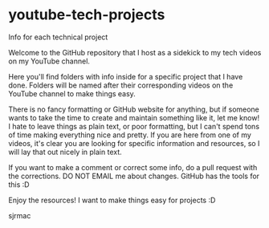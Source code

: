 # youtube-tech-projects
Info for each technical project


Welcome to the GitHub repository that I host as a sidekick to my tech videos on my YouTube channel.

Here you'll find folders with info inside for a specific project that I have done. Folders will be named after their corresponding videos on the YouTube channel to
make things easy.

There is no fancy formatting or GitHub website for anything, but if someone wants
to take the time to create and maintain something like it, let me know! I hate to leave things as plain text, or poor formatting, but I can't spend tons of time 
making everything nice and pretty. If you are here from one of my videos, it's clear you are looking for specific information and resources, so I will lay that out 
nicely in plain text.

If you want to make a comment or correct some info, do a pull request with the corrections. DO NOT EMAIL me about changes. GitHub has the tools for this :D

Enjoy the resources! I want to make things easy for projects :D

sjrmac
